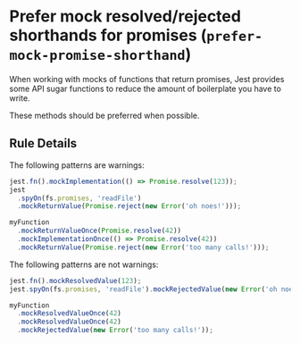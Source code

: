 # Prefer mock resolved/rejected shorthands for promises (`prefer-mock-promise-shorthand`)

When working with mocks of functions that return promises, Jest provides some
API sugar functions to reduce the amount of boilerplate you have to write.

These methods should be preferred when possible.

## Rule Details

The following patterns are warnings:

```js
jest.fn().mockImplementation(() => Promise.resolve(123));
jest
  .spyOn(fs.promises, 'readFile')
  .mockReturnValue(Promise.reject(new Error('oh noes!')));

myFunction
  .mockReturnValueOnce(Promise.resolve(42))
  .mockImplementationOnce(() => Promise.resolve(42))
  .mockReturnValue(Promise.reject(new Error('too many calls!')));
```

The following patterns are not warnings:

```js
jest.fn().mockResolvedValue(123);
jest.spyOn(fs.promises, 'readFile').mockRejectedValue(new Error('oh noes!'));

myFunction
  .mockResolvedValueOnce(42)
  .mockResolvedValueOnce(42)
  .mockRejectedValue(new Error('too many calls!'));
```
